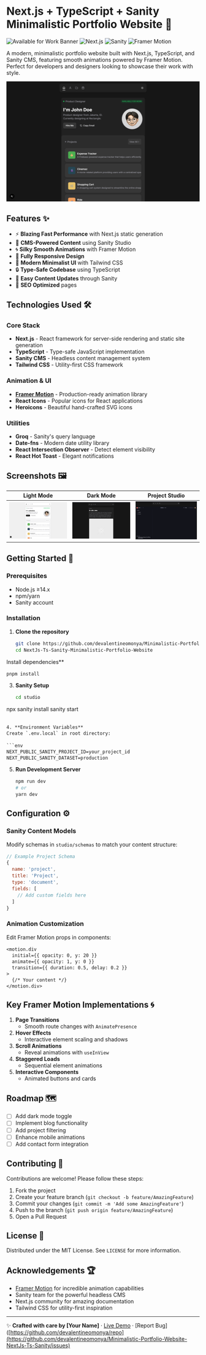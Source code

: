 # Next.js + TypeScript + Sanity Minimalistic Portfolio Website 🚀

![Available for Work Banner](https://img.shields.io/badge/Available-For%20Work-brightgreen)
![Next.js](https://img.shields.io/badge/Next.js-15.2.x-000000?logo=next.js)
![Sanity](https://img.shields.io/badge/Sanity-CMS-blue)
![Framer Motion](https://img.shields.io/badge/Animations-Framer%20Motion-purple)

A modern, minimalistic portfolio website built with Next.js, TypeScript, and Sanity CMS, featuring smooth animations powered by Framer Motion. Perfect for developers and designers looking to showcase their work with style.

![Project Screenshot](./public/screenshots/home.png)

## Features ✨

- ⚡ **Blazing Fast Performance** with Next.js static generation
- 🎨 **CMS-Powered Content** using Sanity Studio
- 🌀 **Silky Smooth Animations** with Framer Motion
- 📱 **Fully Responsive Design**
- 🌈 **Modern Minimalist UI** with Tailwind CSS
- 🔒 **Type-Safe Codebase** using TypeScript
- 📝 **Easy Content Updates** through Sanity
- 🎯 **SEO Optimized** pages

## Technologies Used 🛠️

### Core Stack

- **Next.js** - React framework for server-side rendering and static site generation
- **TypeScript** - Type-safe JavaScript implementation
- **Sanity CMS** - Headless content management system
- **Tailwind CSS** - Utility-first CSS framework

### Animation & UI

- [**Framer Motion**](https://www.framer.com/motion/) - Production-ready animation library
- **React Icons** - Popular icons for React applications
- **Heroicons** - Beautiful hand-crafted SVG icons

### Utilities

- **Groq** - Sanity's query language
- **Date-fns** - Modern date utility library
- **React Intersection Observer** - Detect element visibility
- **React Hot Toast** - Elegant notifications

## Screenshots 🖼️

| Light Mode                                    | Dark Mode                                   | Project Studio                             |
| --------------------------------------------- | ------------------------------------------- | ------------------------------------------ |
| ![Light Mode](./public/screenshots/light.png) | ![Dark Mode](./public/screenshots/dark.png) | ![Studio](./public/screenshots/studio.png) |

## Getting Started 🏁

### Prerequisites

- Node.js ≥14.x
- npm/yarn
- Sanity account

### Installation

1. **Clone the repository**

   ```bash
   git clone https://github.com/devalentineomonya/Minimalistic-Portfolio-Website-NextJs-Ts-Sanity.git
   cd NextJs-Ts-Sanity-Minimalistic-Portfolio-Website
   ```

Install dependencies**

   ```bash
   pnpm install

   ```

3. **Sanity Setup**

   ```bash
   cd studio
  npx sanity install
   sanity start
   ```

4. **Environment Variables**
   Create `.env.local` in root directory:

   ```env
   NEXT_PUBLIC_SANITY_PROJECT_ID=your_project_id
   NEXT_PUBLIC_SANITY_DATASET=production
   ```

5. **Run Development Server**
   ```bash
   npm run dev
   # or
   yarn dev
   ```

## Configuration ⚙️

### Sanity Content Models

Modify schemas in `studio/schemas` to match your content structure:

```javascript
// Example Project Schema
{
  name: 'project',
  title: 'Project',
  type: 'document',
  fields: [
    // Add custom fields here
  ]
}
```

### Animation Customization

Edit Framer Motion props in components:

```tsx
<motion.div
  initial={{ opacity: 0, y: 20 }}
  animate={{ opacity: 1, y: 0 }}
  transition={{ duration: 0.5, delay: 0.2 }}
>
  {/* Your content */}
</motion.div>
```

## Key Framer Motion Implementations 🌀

1. **Page Transitions**
   - Smooth route changes with `AnimatePresence`
2. **Hover Effects**
   - Interactive element scaling and shadows
3. **Scroll Animations**
   - Reveal animations with `useInView`
4. **Staggered Loads**
   - Sequential element animations
5. **Interactive Components**
   - Animated buttons and cards

## Roadmap 🗺️

- [ ] Add dark mode toggle
- [ ] Implement blog functionality
- [ ] Add project filtering
- [ ] Enhance mobile animations
- [ ] Add contact form integration

## Contributing 🤝

Contributions are welcome! Please follow these steps:

1. Fork the project
2. Create your feature branch (`git checkout -b feature/AmazingFeature`)
3. Commit your changes (`git commit -m 'Add some AmazingFeature'`)
4. Push to the branch (`git push origin feature/AmazingFeature`)
5. Open a Pull Request

## License 📄

Distributed under the MIT License. See `LICENSE` for more information.

## Acknowledgements 🏆

- [Framer Motion](https://www.framer.com/motion/) for incredible animation capabilities
- Sanity team for the powerful headless CMS
- Next.js community for amazing documentation
- Tailwind CSS for utility-first inspiration

---

✨ **Crafted with care by [Your Name]** · [Live Demo](https://v3.devalentine.me) · [Report Bug]([https://github.com/devalentineomonya/repo](https://github.com/devalentineomonya/Minimalistic-Portfolio-Website-NextJs-Ts-Sanity/issues)
